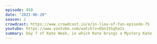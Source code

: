 ```yaml
---
episode: 450
date: "2021-06-20"
season: 2
crowdcast: https://www.crowdcast.io/e/in-lieu-of-fun-episode-75
youtube: https://www.youtube.com/watch?v=Ebo15Sgha2s
summary: Day 7 of Kate Week, in which Kate brings a Mystery Kate
---
```

